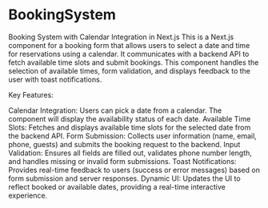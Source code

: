 # BookingSystem
Booking System with Calendar Integration in Next.js 
This is a Next.js component for a booking form that allows users to select a date and time for reservations using a calendar. It communicates with a backend API to fetch available time slots and submit bookings. This component handles the selection of available times, form validation, and displays feedback to the user with toast notifications.

Key Features:

Calendar Integration: Users can pick a date from a calendar. The component will display the availability status of each date.
Available Time Slots: Fetches and displays available time slots for the selected date from the backend API.
Form Submission: Collects user information (name, email, phone, guests) and submits the booking request to the backend.
Input Validation: Ensures all fields are filled out, validates phone number length, and handles missing or invalid form submissions.
Toast Notifications: Provides real-time feedback to users (success or error messages) based on form submission and server responses.
Dynamic UI: Updates the UI to reflect booked or available dates, providing a real-time interactive experience.
